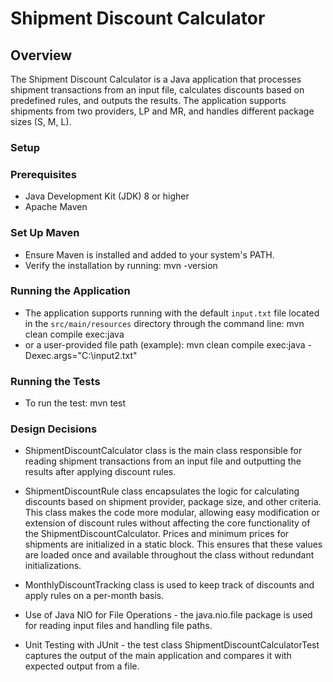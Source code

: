 # Shipment Discount Calculator

## Overview

The Shipment Discount Calculator is a Java application that processes shipment transactions from an input file, calculates discounts based on predefined rules, and outputs the results. The application supports shipments from two providers, LP and MR, and handles different package sizes (S, M, L).

### Setup

### Prerequisites

- Java Development Kit (JDK) 8 or higher
- Apache Maven

### Set Up Maven

- Ensure Maven is installed and added to your system's PATH.
- Verify the installation by running: mvn -version

### Running the Application

- The application supports running with the default `input.txt` file located in the `src/main/resources` directory through the command line: mvn clean compile exec:java
- or a user-provided file path (example): mvn clean compile exec:java -Dexec.args="C:\input2.txt"
   

### Running the Tests

- To run the test:
  mvn test

### Design Decisions

- ShipmentDiscountCalculator class is the main class responsible for reading shipment transactions from an input file and outputting the results after applying discount rules.

- ShipmentDiscountRule class encapsulates the logic for calculating discounts based on shipment provider, package size, and other criteria. This class makes the code more modular, allowing easy modification or extension of discount rules without affecting the core functionality of the ShipmentDiscountCalculator.
Prices and minimum prices for shipments are initialized in a static block. This ensures that these values are loaded once and available throughout the class without redundant initializations.

- MonthlyDiscountTracking class is used to keep track of discounts and apply rules on a per-month basis. 

- Use of Java NIO for File Operations - the java.nio.file package is used for reading input files and handling file paths.

- Unit Testing with JUnit - the test class ShipmentDiscountCalculatorTest captures the output of the main application and compares it with expected output from a file. 
